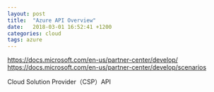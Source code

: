 ```yaml
---
layout: post
title:  "Azure API Overview"
date:   2018-03-01 16:52:41 +1200
categories: cloud
tags: azure
---
```


https://docs.microsoft.com/en-us/partner-center/develop/  
https://docs.microsoft.com/en-us/partner-center/develop/scenarios  
  
Cloud Solution Provider（CSP）API  